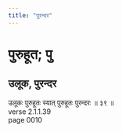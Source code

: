 ```yaml
---
title: "पुरन्दर"
---
```


# पुरुहूत; पु
## उलूक, पुरन्दर
उलूकः पुरुहूतः स्यात् पुरुहूतः पुरन्दरः ॥ ३९ ॥<br />verse 2.1.1.39<br />page 0010

